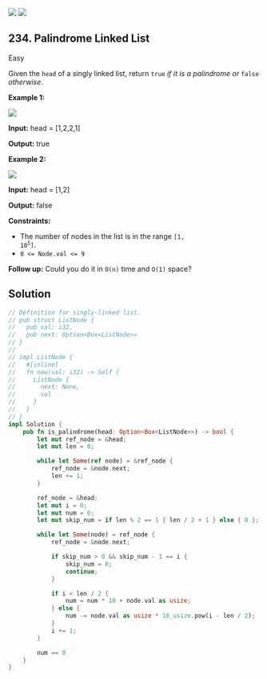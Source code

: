 [![](https://img.shields.io/github/stars/javadev/LeetCode-in-All?label=Stars&style=flat-square)](https://github.com/javadev/LeetCode-in-All)
[![](https://img.shields.io/github/forks/javadev/LeetCode-in-All?label=Fork%20me%20on%20GitHub%20&style=flat-square)](https://github.com/javadev/LeetCode-in-All/fork)

## 234\. Palindrome Linked List

Easy

Given the `head` of a singly linked list, return `true` _if it is a palindrome or_ `false` _otherwise_.

**Example 1:**

![](https://assets.leetcode.com/uploads/2021/03/03/pal1linked-list.jpg)

**Input:** head = [1,2,2,1]

**Output:** true

**Example 2:**

![](https://assets.leetcode.com/uploads/2021/03/03/pal2linked-list.jpg)

**Input:** head = [1,2]

**Output:** false

**Constraints:**

*   The number of nodes in the list is in the range <code>[1, 10<sup>5</sup>]</code>.
*   `0 <= Node.val <= 9`

**Follow up:** Could you do it in `O(n)` time and `O(1)` space?

## Solution

```rust
// Definition for singly-linked list.
// pub struct ListNode {
//   pub val: i32,
//   pub next: Option<Box<ListNode>>
// }
// 
// impl ListNode {
//   #[inline]
//   fn new(val: i32) -> Self {
//     ListNode {
//       next: None,
//       val
//     }
//   }
// }
impl Solution {
    pub fn is_palindrome(head: Option<Box<ListNode>>) -> bool {
        let mut ref_node = &head;
        let mut len = 0;

        while let Some(ref node) = &ref_node {
            ref_node = &node.next;
            len += 1;
        }

        ref_node = &head;
        let mut i = 0;
        let mut num = 0;
        let mut skip_num = if len % 2 == 1 { len / 2 + 1 } else { 0 };

        while let Some(node) = ref_node {
            ref_node = &node.next;

            if skip_num > 0 && skip_num - 1 == i {
                skip_num = 0;
                continue;
            }

            if i < len / 2 {
                num = num * 10 + node.val as usize;
            } else {
                num -= node.val as usize * 10_usize.pow(i - len / 2);
            }
            i += 1;
        }

        num == 0
    }
}
```